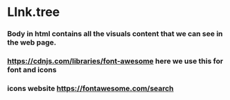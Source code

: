 # LInk.tree
### Body in html contains all the visuals content that we can see in the web page.
### https://cdnjs.com/libraries/font-awesome here we use this for font and icons

### icons website https://fontawesome.com/search